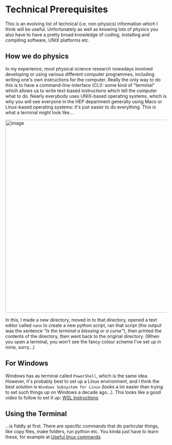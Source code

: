 # Technical Prerequisites

This is an evolving list of technical (i.e. non-physics) information which I think will be useful. Unfortunately as well as knowing lots of physics you also have to have a pretty broad knowledge of coding, installing and compiling software, UNIX platforms etc.

## How we do physics
In my experience, most physical science research nowadays involved developing or using various different computer programmes, including writing one's own instructions for the computer.
Really the only way to do this is to have a command-line-interface (CLI): some kind of "terminal" which allows us to write text-based instructions which tell the computer what to do.
Nearly everybody uses UNIX-based operating systems, which is why you will see everyone in the HEP department generally using Macs or Linux-based operating systems: it's just easier to do everything.
This is what a terminal might look like...

<img width="600" alt="image" src="https://github.com/els285/SummerProjects24/assets/68130081/1489734c-1d13-4a81-9562-68588cf03117">

In this, I made a new directory, moved in to that directory, opened a text editor called `nano` to create a new python script, ran that script (the output was the sentence *"Is the terminal a blessing or a curse"*), then printed the contents of the directory, then went back to the original directory. (When you open a terminal, you won't see the fancy colour scheme I've set up in mine, sorry...)

## For Windows

Windows has as terminal called `PowerShell`, which is the same idea.
However, it's probably best to set up a Linux environment, and I think the best solution is `Windows Subsystem for Linux` (looks a lot easier than trying to set such things up on Windows a decade ago...). 
This looks like a good video to follow to set it up: [WSL Instructions](https://www.youtube.com/watch?v=qYlgUDKKK5A)


## Using the Terminal

...is fiddly at first. There are specific commands that do particular things, like copy files, make folders, run python etc. You kinda just have to learn these, for example at
[Useful linux commands](https://www.hostinger.co.uk/tutorials/linux-commands)
